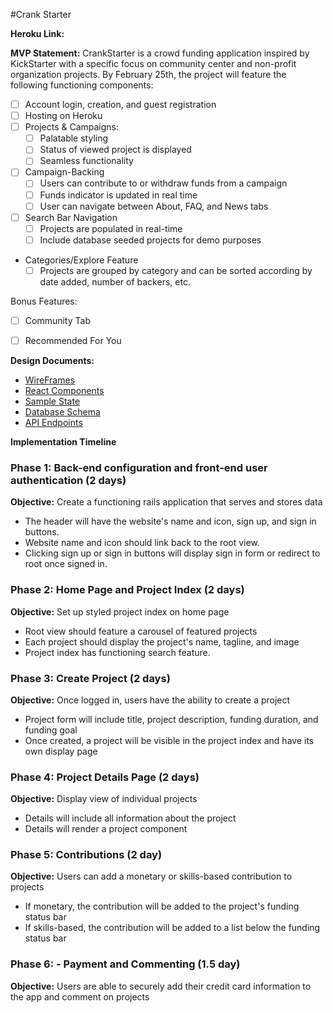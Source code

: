 #Crank Starter


__Heroku Link:__

__MVP Statement:__
  CrankStarter is a crowd funding application inspired by KickStarter with a specific focus on community center and non-profit organization projects. By February 25th, the project will feature the following functioning components:

  - [ ] Account login, creation, and guest registration
  - [ ] Hosting on Heroku
  - [ ] Projects & Campaigns:
    - [ ] Palatable styling
    - [ ] Status of viewed project is displayed
    - [ ] Seamless functionality
  - [ ] Campaign-Backing
    - [ ] Users can contribute to or withdraw funds from a campaign
    - [ ] Funds indicator is updated in real time
    - [ ] User can navigate between About, FAQ, and News tabs
  - [ ] Search Bar Navigation
    - [ ] Projects are populated in real-time
    - [ ] Include database seeded projects for demo purposes
  - Categories/Explore Feature
    - [ ] Projects are grouped by category and can be sorted according by date added, number of backers, etc.

  Bonus Features:
  - [ ] Community Tab
  - [ ] Recommended For You


__Design Documents:__
  * [WireFrames](https://github.com/jamesevers/punch_starter/tree/master/docs/wireframes)
  * [React Components](https://github.com/jamesevers/punch_starter/tree/master/docs/component-hierarchy.md)
  * [Sample State](https://github.com/jamesevers/punch_starter/tree/master/docs/sample-state.md)
  * [Database Schema](https://github.com/jamesevers/punch_starter/tree/master/docs/schema.md)
  * [API Endpoints](https://github.com/jamesevers/punch_starter/tree/master/docs/api-endpoints.md)


  __Implementation Timeline__

  ### Phase 1: Back-end configuration and front-end user authentication (2 days)
**Objective:** Create a functioning rails application that serves and stores data
* The header will have the website's name and icon, sign up, and sign in
buttons.
* Website name and icon should link back to the root view.
* Clicking sign up or sign in buttons will display sign in form or redirect to root once signed in.

### Phase 2: Home Page and Project Index (2 days)

**Objective:** Set up styled project index on home page
* Root view should feature a carousel of featured projects
* Each project should display the project's name, tagline, and image
* Project index has functioning search feature.

### Phase 3: Create Project (2 days)

**Objective:** Once logged in, users have the ability to create a project
* Project form will include title, project description, funding duration, and funding goal
* Once created, a project will be visible in the project index and have its own display page

### Phase 4: Project Details Page (2 days)

**Objective:** Display view of individual projects
* Details will include all information about the project
* Details will render a project component


### Phase 5: Contributions (2 day)

**Objective:** Users can add a monetary or skills-based contribution to projects
* If monetary, the contribution will be added to the project's funding status bar
* If skills-based, the contribution will be added to a list below the funding status bar

### Phase 6: - Payment and Commenting (1.5 day)

**Objective:** Users are able to securely add their credit card information to the app and comment on projects
